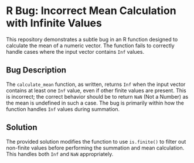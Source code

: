 # R Bug: Incorrect Mean Calculation with Infinite Values

This repository demonstrates a subtle bug in an R function designed to calculate the mean of a numeric vector. The function fails to correctly handle cases where the input vector contains `Inf` values. 

## Bug Description
The `calculate_mean` function, as written, returns `Inf` when the input vector contains at least one `Inf` value, even if other finite values are present. This is incorrect; the correct behavior should be to return `NaN` (Not a Number) as the mean is undefined in such a case.  The bug is primarily within how the function handles `Inf` values during summation.

## Solution
The provided solution modifies the function to use `is.finite()` to filter out non-finite values before performing the summation and mean calculation. This handles both `Inf` and `NaN` appropriately.